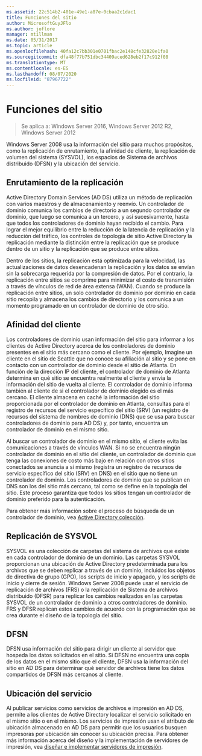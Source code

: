 ```yaml
---
ms.assetid: 22c514b2-401e-49e1-a87e-0cbaa2c1dac1
title: Funciones del sitio
author: MicrosoftGuyJFlo
ms.author: joflore
manager: mtillman
ms.date: 05/31/2017
ms.topic: article
ms.openlocfilehash: 40fa12c7bb301e0701fbac2e148cfe32820e1fa0
ms.sourcegitcommit: dfa48f77b751dbc34409aced628eb2f17c912f08
ms.translationtype: MT
ms.contentlocale: es-ES
ms.lasthandoff: 08/07/2020
ms.locfileid: "87967722"
---
```

# <a name="site-functions"></a>Funciones del sitio

> Se aplica a: Windows Server 2016, Windows Server 2012 R2, Windows Server 2012

 Windows Server 2008 usa la información del sitio para muchos propósitos, como la replicación de enrutamiento, la afinidad de cliente, la replicación de volumen del sistema (SYSVOL), los espacios de Sistema de archivos distribuido (DFSN) y la ubicación del servicio.

## <a name="routing-replication"></a>Enrutamiento de la replicación
Active Directory Domain Services (AD DS) utiliza un método de replicación con varios maestros y de almacenamiento y reenvío. Un controlador de dominio comunica los cambios de directorio a un segundo controlador de dominio, que luego se comunica a un tercero, y así sucesivamente, hasta que todos los controladores de dominio hayan recibido el cambio. Para lograr el mejor equilibrio entre la reducción de la latencia de replicación y la reducción del tráfico, los controles de topología de sitio Active Directory la replicación mediante la distinción entre la replicación que se produce dentro de un sitio y la replicación que se produce entre sitios.

Dentro de los sitios, la replicación está optimizada para la velocidad, las actualizaciones de datos desencadenan la replicación y los datos se envían sin la sobrecarga requerida por la compresión de datos. Por el contrario, la replicación entre sitios se comprime para minimizar el costo de transmisión a través de vínculos de red de área extensa (WAN). Cuando se produce la replicación entre sitios, un solo controlador de dominio por dominio en cada sitio recopila y almacena los cambios de directorio y los comunica a un momento programado en un controlador de dominio de otro sitio.

## <a name="client-affinity"></a>Afinidad del cliente
Los controladores de dominio usan información del sitio para informar a los clientes de Active Directory acerca de los controladores de dominio presentes en el sitio más cercano como el cliente. Por ejemplo, Imagine un cliente en el sitio de Seattle que no conoce su afiliación al sitio y se pone en contacto con un controlador de dominio desde el sitio de Atlanta. En función de la dirección IP del cliente, el controlador de dominio de Atlanta determina en qué sitio se encuentra realmente el cliente y envía la información del sitio de vuelta al cliente. El controlador de dominio informa también al cliente de si el controlador de dominio elegido es el más cercano. El cliente almacena en caché la información del sitio proporcionada por el controlador de dominio en Atlanta, consultas para el registro de recursos del servicio específico del sitio (SRV) (un registro de recursos del sistema de nombres de dominio (DNS) que se usa para buscar controladores de dominio para AD DS) y, por tanto, encuentra un controlador de dominio en el mismo sitio.

Al buscar un controlador de dominio en el mismo sitio, el cliente evita las comunicaciones a través de vínculos WAN. Si no se encuentra ningún controlador de dominio en el sitio del cliente, un controlador de dominio que tenga las conexiones de costo más bajo en relación con otros sitios conectados se anuncia a sí mismo (registra un registro de recursos de servicio específico del sitio (SRV) en DNS) en el sitio que no tiene un controlador de dominio. Los controladores de dominio que se publican en DNS son los del sitio más cercano, tal como se define en la topología del sitio. Este proceso garantiza que todos los sitios tengan un controlador de dominio preferido para la autenticación.

Para obtener más información sobre el proceso de búsqueda de un controlador de dominio, vea [Active Directory colección](/previous-versions/windows/it-pro/windows-server-2003/cc780036(v=ws.10)).

## <a name="sysvol-replication"></a>Replicación de SYSVOL
SYSVOL es una colección de carpetas del sistema de archivos que existe en cada controlador de dominio de un dominio. Las carpetas SYSVOL proporcionan una ubicación de Active Directory predeterminada para los archivos que se deben replicar a través de un dominio, incluidos los objetos de directiva de grupo (GPO), los scripts de inicio y apagado, y los scripts de inicio y cierre de sesión.  Windows Server 2008 puede usar el servicio de replicación de archivos (FRS) o la replicación de Sistema de archivos distribuido (DFSR) para replicar los cambios realizados en las carpetas SYSVOL de un controlador de dominio a otros controladores de dominio. FRS y DFSR replican estos cambios de acuerdo con la programación que se crea durante el diseño de la topología del sitio.

## <a name="dfsn"></a>DFSN
DFSN usa información del sitio para dirigir un cliente al servidor que hospeda los datos solicitados en el sitio. Si DFSN no encuentra una copia de los datos en el mismo sitio que el cliente, DFSN usa la información del sitio en AD DS para determinar qué servidor de archivos tiene los datos compartidos de DFSN más cercanos al cliente.

## <a name="service-location"></a>Ubicación del servicio
Al publicar servicios como servicios de archivos e impresión en AD DS, permite a los clientes de Active Directory localizar el servicio solicitado en el mismo sitio o en el mismo. Los servicios de impresión usan el atributo de ubicación almacenado en AD DS para permitir que los usuarios busquen impresoras por ubicación sin conocer su ubicación precisa. Para obtener más información acerca del diseño y la implementación de servidores de impresión, vea [diseñar e implementar servidores de impresión](/previous-versions/windows/it-pro/windows-server-2003/cc785842(v=ws.10)).
